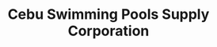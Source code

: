 ---
title: "Cebu Swimming Pools Supply Corporation"
url: /mandaue-city/cebu-swimming-pools-supply-corporation/
shop: Baustoffe
---